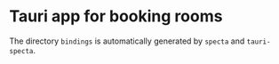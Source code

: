 # Tauri app for booking rooms

The directory `bindings` is automatically generated by `specta` and `tauri-specta`.
